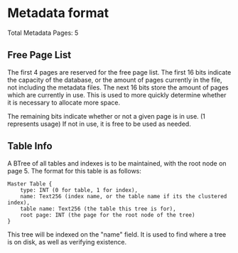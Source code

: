 # Metadata format

Total Metadata Pages: 5

## Free Page List

The first 4 pages are reserved for the free page list. 
The first 16 bits indicate the capacity of the database, or the amount of pages currently in the file, not including the metadata files.
The next 16 bits store the amount of pages which are currently in use.
This is used to more quickly determine whether it is necessary to allocate more space.

The remaining bits indicate whether or not a given page is in use. (1 represents usage)
If not in use, it is free to be used as needed.

## Table Info

A BTree of all tables and indexes is to be maintained, with the root node on page 5.
The format for this table is as follows:
```
Master Table {
    type: INT (0 for table, 1 for index),
    name: Text256 (index name, or the table name if its the clustered index),
    table name: Text256 (the table this tree is for),
    root page: INT (the page for the root node of the tree)
}
```
This tree will be indexed on the "name" field.
It is used to find where a tree is on disk, as well as verifying existence.
